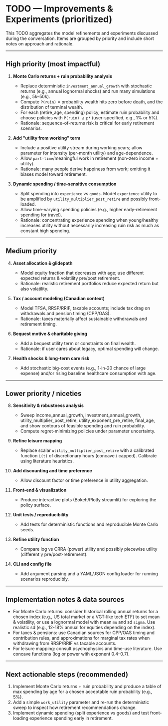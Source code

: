 # TODO — Improvements & Experiments (prioritized)

This TODO aggregates the model refinements and experiments discussed during the conversation. Items are grouped by priority and include short notes on approach and rationale.

---

## High priority (most impactful)

1. **Monte Carlo returns + ruin probability analysis**
   - Replace deterministic `investment_annual_growth` with stochastic returns (e.g., annual lognormal shocks) and run many simulations (e.g., 5k–50k).
   - Compute `P(ruin)` = probability wealth hits zero before death, and the distribution of terminal wealth.
   - For each (retire_age, spending) policy, estimate ruin probability and choose policies with `P(ruin) ≤ p*` (user-specified, e.g., 1% or 5%).
   - Rationale: sequence-of-returns risk is critical for early retirement scenarios.

2. **Add "utility from working" term**
   - Include a positive utility stream during working years; allow parameter for intensity (per-month utility) and age-dependence.
   - Allow `part-time`/meaningful work in retirement (non-zero income + utility).
   - Rationale: many people derive happiness from work; omitting it biases model toward retirement.

3. **Dynamic spending / time-sensitive consumption**
   - Split spending into `experience` vs `goods`. Model `experience` utility to be amplified by `utility_multiplier_post_retire` and possibly front-loaded.
   - Allow time-varying spending policies (e.g., higher early-retirement spending for travel).
   - Rationale: concentrating experience spending when young/healthy increases utility without necessarily increasing ruin risk as much as constant high spending.

---

## Medium priority

4. **Asset allocation & glidepath**
   - Model equity fraction that decreases with age; use different expected returns & volatility pre/post retirement.
   - Rationale: realistic retirement portfolios reduce expected return but also volatility.

5. **Tax / account modeling (Canadian context)**
   - Model TFSA, RRSP/RRIF, taxable accounts; include tax drag on withdrawals and pension timing (CPP/OAS).
   - Rationale: taxes materially affect sustainable withdrawals and retirement timing.

6. **Bequest motive & charitable giving**
   - Add a bequest utility term or constraints on final wealth.
   - Rationale: if user cares about legacy, optimal spending will change.

7. **Health shocks & long-term care risk**
   - Add stochastic big-cost events (e.g., 1-in-20 chance of large expense) and/or rising baseline healthcare consumption with age.

---

## Lower priority / niceties

8. **Sensitivity & robustness analysis**
   - Sweep income_annual_growth, investment_annual_growth, utility_multiplier_post_retire, utility_exponent_pre_retire, final_age, and show contours of feasible spending and ruin probability.
   - Compute regret-minimizing policies under parameter uncertainty.

9. **Refine leisure mapping**
   - Replace scalar `utility_multiplier_post_retire` with a calibrated function `L(t)` of discretionary hours (concave / capped). Calibrate using literature heuristics.

10. **Add discounting and time preference**
    - Allow discount factor or time preference in utility aggregation.

11. **Front-end & visualization**
    - Produce interactive plots (Bokeh/Plotly streamlit) for exploring the policy surface.

12. **Unit tests / reproducibility**
    - Add tests for deterministic functions and reproducible Monte Carlo seeds.

13. **Refine utility function**
    - Compare log vs CRRA (power) utility and possibly piecewise utility (different γ pre/post-retirement).

14. **CLI and config file**
    - Add argument parsing and a YAML/JSON config loader for running scenarios reproducibly.

---

## Implementation notes & data sources
- For Monte Carlo returns: consider historical rolling annual returns for a chosen index (e.g., US total market or a VGT-like tech ETF) to set mean & volatility, or use a lognormal model with mean `mu` and sd `sigma`. Use realistic sd (e.g., 12-18% annual for equities depending on the index).
- For taxes & pensions: use Canadian sources for CPP/OAS timing and contribution rules, and approximations for marginal tax rates when withdrawing from RRSP/RRIF vs taxable accounts.
- For leisure mapping: consult psychophysics and time-use literature. Use concave functions (log or power with exponent 0.4–0.7).

---

## Next actionable steps (recommended)
1. Implement Monte Carlo returns + ruin probability and produce a table of max spending by age for a chosen acceptable ruin probability (e.g., 5%).
2. Add a simple `work_utility` parameter and re-run the deterministic sweep to inspect how retirement recommendations change.
3. Implement dynamic spending (split experience vs goods) and test front-loading experience spending early in retirement.

